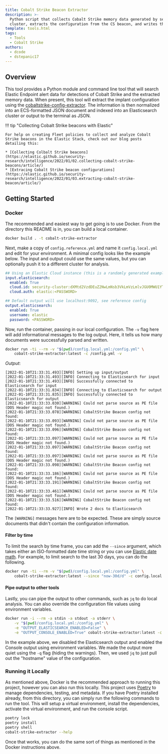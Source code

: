 ```yaml
---
title: Cobalt Strike Beacon Extractor
description: >-
  Python script that collects Cobalt Strike memory data generated by security events from an Elasticsearch
  cluster, extracts the configuration from the CS beacon, and writes the data back to Elasticsearch.
template: tools.html
tags:
  - Tools
  - Cobalt Strike
authors:
  - dcode
  - dstepanic17
---
```


## Overview

This tool provides a Python module and command line tool that will search Elastic Endpoint alert
data for detections of Cobalt Strike and the extracted memory data. When present, this tool will
extract the implant configuration using the [cobaltstrike-config-extractor](https://github.com/strozfriedberg/cobaltstrike-config-extractor).
The information is then normalized into an ECS-formatted JSON document and indexed into an Elasticsearch cluster or
output to the terminal as JSON.

!!! tip "Collecting Cobalt Strike beacons with Elastic"

    For help on creating Fleet policies to collect and analyze Cobalt Strike beacons in the Elastic Stack, check out our blog posts detailing this:
    
    * [Collecting Colbalt Strike beacons](https://elastic.github.io/security-research/intelligence/2022/01/02.collecting-cobalt-strike-beacons/article/)
    * [Extracing Cobalt Strike beacon configurations](https://elastic.github.io/security-research/intelligence/2022/01/03.extracting-cobalt-strike-beacon/article/)

## Getting Started

### Docker

The recommended and easiest way to get going is to use Docker. From the directory this README is in,
you can build a local container.

```bash
docker build . -t cobalt-strike-extractor
```

Next, make a copy of `config.reference.yml` and name it `config.local.yml` and edit for your
environment. A minimal config looks like the example below. The input and output could use
the same values, but you can optionally push it to a different cluster for analysis.

```yaml
## Using an Elastic Cloud instance (this is a randomly generated example)
input.elasticsearch:
  enabled: True
  cloud.id: security-cluster:dXMtd2VzdDEuZ2NwLmNsb3VkLmVzLmlvJGU0MWU1YTc3YmRjNzY2OTY0MDg2NjIzNDA5NzFjNjFkJDdlYjRlYTJkMzJkMTgzYTRiMmJkMjlkNTNjODhjMjQ4
  cloud.auth: elastic:<PASSWORD>

## Default output will use localhost:9092, see reference config
output.elasticsearch:
  enabled: True
  username: elastic
  password: <PASSWORD>
```

Now, run the container, passing in our local configuration. The `-v` flag here will add informational messages to the
log output. Here, it tells us how many documents were successfully parsed and written.

```bash
docker run -ti --rm -v "$(pwd)/config.local.yml:/config.yml" \
    cobalt-strike-extractor:latest -c /config.yml -v
```

_Output_:

```text
[2022-01-10T21:33:31.493][INFO] Setting up input/output
[2022-01-10T21:33:31.493][INFO] Connecting to Elasticsearch for input
[2022-01-10T21:33:31.493][INFO] Successfully connected to Elasticsearch for input
[2022-01-10T21:33:31.834][INFO] Connecting to Elasticsearch for output
[2022-01-10T21:33:31.835][INFO] Successfully connected to Elasticsearch for output
[2022-01-10T21:33:33.030][WARNING] Could not parse source as PE file (DOS Header magic not found.)
[2022-01-10T21:33:33.078][WARNING] CobaltStrike Beacon config not found:
[2022-01-10T21:33:33.093][WARNING] Could not parse source as PE file (DOS Header magic not found.)
[2022-01-10T21:33:33.096][WARNING] CobaltStrike Beacon config not found:
[2022-01-10T21:33:33.097][WARNING] Could not parse source as PE file (DOS Header magic not found.)
[2022-01-10T21:33:33.097][WARNING] CobaltStrike Beacon config not found:
[2022-01-10T21:33:33.097][WARNING] Could not parse source as PE file (DOS Header magic not found.)
[2022-01-10T21:33:33.098][WARNING] CobaltStrike Beacon config not found:
[2022-01-10T21:33:33.186][WARNING] Could not parse source as PE file (DOS Header magic not found.)
[2022-01-10T21:33:33.191][WARNING] CobaltStrike Beacon config not found:
[2022-01-10T21:33:33.461][WARNING] Could not parse source as PE file (DOS Header magic not found.)
[2022-01-10T21:33:33.516][WARNING] CobaltStrike Beacon config not found:
[2022-01-10T21:33:33.927][INFO] Wrote 2 docs to Elasticsearch
```

The `[WARNING]` messages here are to be expected. These are simply source documents that didn't contain
the configuration information.

#### Filter by time

To limit the search by time frame, you can add the `--since` argument, which takes either an ISO-formatted date time
string or you can use [Elastic date math](https://www.elastic.co/guide/en/elasticsearch/reference/current/query-dsl-range-query.html#ranges-on-dates).
For example, to limit search to the last 30 days, you can do the following.

```bash
docker run -ti --rm -v "$(pwd)/config.local.yml:/config.yml" \
    cobalt-strike-extractor:latest --since "now-30d/d" -c config.local.yml
```

#### Pipe output to other tools

Lastly, you can pipe the output to other commands, such as `jq` to do local analysis. You can also override the
configuration file values using environment variables.

```bash
docker run -i --rm -a stdin -a stdout -a stderr \
    -v "$(pwd)/config.local.yml:/config.yml" \
    -e "OUTPUT_ELASTICSEARCH_ENABLED=False" \
    -e "OUTPUT_CONSOLE_ENABLED=True" cobalt-strike-extractor:latest -c /config.yml -q | jq  '.cobaltstrike.server.hostname'
```

In the example above, we disabled the Elasticsearch output and enabled the Console output using environment variables.
We made the output more quiet using the `-q` flag (hiding the warnings). Then, we used `jq` to just pull out the
"hostname" value of the configuration.

### Running it Locally

As mentioned above, Docker is the recommended approach to running this project, however you can also run this locally.
This project uses [Poetry](https://python-poetry.org/) to manage dependencies, testing, and metadata. If you have Poetry
 installed already, from this directory, you can simply run the following commands to run the tool. This will setup a
 virtual environment, install the dependencies, activate the virtual environment, and run the console script.

```bash
poetry lock
poetry install
poetry shell
cobalt-strike-extractor --help
```

Once that works, you can do the same sort of things as mentioned in the Docker instructions above.
